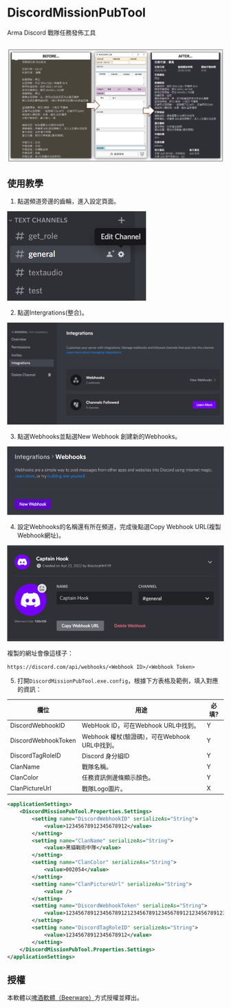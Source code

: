 ﻿# DiscordMissionPubTool
Arma Discord 戰隊任務發佈工具<br>

![](img/00.png)
---
## 使用教學
1. 點選頻道旁邊的齒輪，進入設定頁面。

![](img/01.png)

2. 點選Intergrations(整合)。

![](img/02.png)

3. 點選Webhooks並點選New Webhook 創建新的Webhooks。

![](img/03.png)

4. 設定Webhooks的名稱還有所在頻道，完成後點選Copy Webhook URL(複製Webhook網址)。

![](img/04.png)

複製的網址會像這樣子：<br>
```
https://discord.com/api/webhooks/<Webhook ID>/<Webhook Token>
```
5. 打開`DiscordMissionPubTool.exe.config`，根據下方表格及範例，填入對應的資訊：

| 欄位 | 用途 | 必填? |
|-----|------|------|
|DiscordWebhookID|WebHook ID，可在Webhook URL中找到。|Y|
|DiscordWebhookToken|Webhook 權杖(驗證碼)，可在Webhook URL中找到。|Y|
|DiscordTagRoleID|Discord 身分組ID|Y|
|ClanName|戰隊名稱。|Y|
|ClanColor|任務資訊側邊條顯示顏色。|Y|
|ClanPictureUrl|戰隊Logo圖片。|X|
```xml
<applicationSettings>
    <DiscordMissionPubTool.Properties.Settings>
        <setting name="DiscordWebhookID" serializeAs="String">
            <value>12345678912345678912</value>
        </setting>
        <setting name="ClanName" serializeAs="String">
            <value>黑貓戰術中隊</value>
        </setting>
        <setting name="ClanColor" serializeAs="String">
            <value>002054</value>
        </setting>
        <setting name="ClanPictureUrl" serializeAs="String">
            <value />
        </setting>
        <setting name="DiscordWebhookToken" serializeAs="String">
            <value>123456789123456789121234567891234567891212345678912345678912123456789</value>
        </setting>
        <setting name="DiscordTagRoleID" serializeAs="String">
            <value>12345678912345678912</value>
        </setting>
    </DiscordMissionPubTool.Properties.Settings>
</applicationSettings>
```
## 授權
本軟體以[啤酒軟體（Beerware）](https://en.wikipedia.org/wiki/Beerware)方式授權並釋出。
